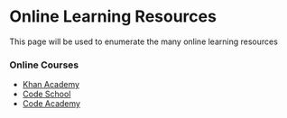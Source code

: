 # Online Learning Resources
This page will be used to enumerate the many online learning resources

### Online Courses
* [Khan Academy](https://www.khanacademy.org/)
* [Code School](https://www.codeschool.com/)
* [Code Academy](https://www.codecademy.com/)



